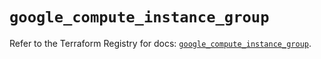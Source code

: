 # `google_compute_instance_group`

Refer to the Terraform Registry for docs: [`google_compute_instance_group`](https://registry.terraform.io/providers/hashicorp/google/6.31.0/docs/resources/compute_instance_group).
